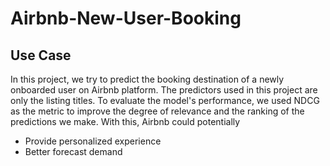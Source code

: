 # Airbnb-New-User-Booking

## Use Case

In this project, we try to predict the booking destination of a newly onboarded user on Airbnb platform. The predictors used in this project are only the
listing titles. To evaluate the model's performance, we used NDCG as the metric to improve the degree of relevance and the ranking of the predictions we make. 
With this, Airbnb could potentially 
- Provide personalized experience
- Better forecast demand



